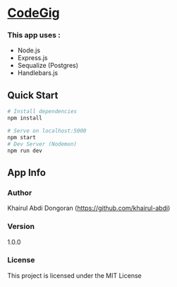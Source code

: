 # [CodeGig](https://13pz9.sse.codesandbox.io/ "Live Demo")

### This app uses :
- Node.js
- Express.js
- Sequalize (Postgres)
- Handlebars.js

## Quick Start

``` bash
# Install dependencies
npm install

# Serve on localhost:5000
npm start
# Dev Server (Nodemon)
npm run dev
```

## App Info

### Author

Khairul Abdi Dongoran
(https://github.com/khairul-abdi)

### Version

1.0.0

### License

This project is licensed under the MIT License
